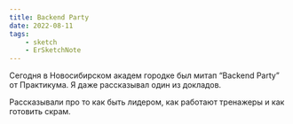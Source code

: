 ```yaml
---
title: Backend Party
date: 2022-08-11
tags:
    - sketch
    - ErSketchNote
---
```


Сегодня в Новосибирском академ городке был митап “Backend Party” от Практикума. Я даже рассказывал один из докладов.

Рассказывали про то как быть лидером, как работают тренажеры и как готовить скрам.

